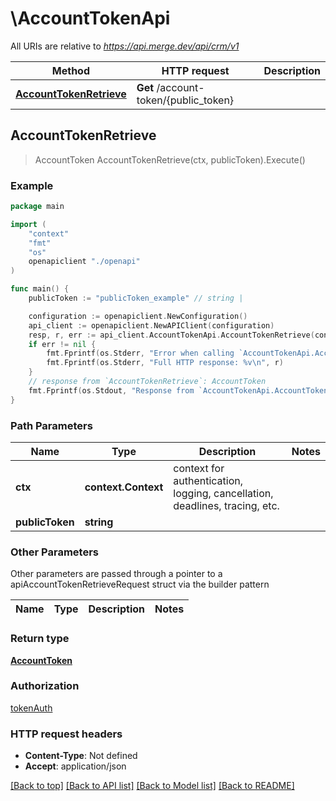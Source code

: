 # \AccountTokenApi

All URIs are relative to *https://api.merge.dev/api/crm/v1*

Method | HTTP request | Description
------------- | ------------- | -------------
[**AccountTokenRetrieve**](AccountTokenApi.md#AccountTokenRetrieve) | **Get** /account-token/{public_token} | 



## AccountTokenRetrieve

> AccountToken AccountTokenRetrieve(ctx, publicToken).Execute()





### Example

```go
package main

import (
    "context"
    "fmt"
    "os"
    openapiclient "./openapi"
)

func main() {
    publicToken := "publicToken_example" // string | 

    configuration := openapiclient.NewConfiguration()
    api_client := openapiclient.NewAPIClient(configuration)
    resp, r, err := api_client.AccountTokenApi.AccountTokenRetrieve(context.Background(), publicToken).Execute()
    if err != nil {
        fmt.Fprintf(os.Stderr, "Error when calling `AccountTokenApi.AccountTokenRetrieve``: %v\n", err)
        fmt.Fprintf(os.Stderr, "Full HTTP response: %v\n", r)
    }
    // response from `AccountTokenRetrieve`: AccountToken
    fmt.Fprintf(os.Stdout, "Response from `AccountTokenApi.AccountTokenRetrieve`: %v\n", resp)
}
```

### Path Parameters


Name | Type | Description  | Notes
------------- | ------------- | ------------- | -------------
**ctx** | **context.Context** | context for authentication, logging, cancellation, deadlines, tracing, etc.
**publicToken** | **string** |  | 

### Other Parameters

Other parameters are passed through a pointer to a apiAccountTokenRetrieveRequest struct via the builder pattern


Name | Type | Description  | Notes
------------- | ------------- | ------------- | -------------


### Return type

[**AccountToken**](AccountToken.md)

### Authorization

[tokenAuth](../README.md#tokenAuth)

### HTTP request headers

- **Content-Type**: Not defined
- **Accept**: application/json

[[Back to top]](#) [[Back to API list]](../README.md#documentation-for-api-endpoints)
[[Back to Model list]](../README.md#documentation-for-models)
[[Back to README]](../README.md)

